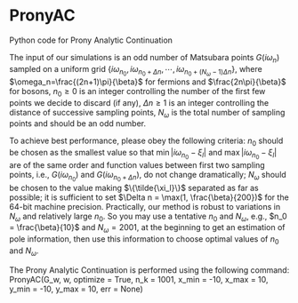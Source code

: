 # PronyAC
Python code for Prony Analytic Continuation

The input of our simulations is an odd number of Matsubara points $G(i \omega_n)$ sampled on a uniform grid $\{i\omega_{n_0}, i\omega_{n_0 + \Delta n}, \cdots, i\omega_{n_0 + (N_{\omega}-1) \Delta n} \}$, where  $\omega_n=\frac{(2n+1)\pi}{\beta}$ for fermions and $\frac{2n\pi}{\beta}$ for bosons, $n_0 \geq 0$ is an integer controlling the number of the first few points we decide to discard (if any), $\Delta n \geq 1$ is an integer controlling the distance of successive sampling points, $N_{\omega}$ is the total number of sampling points and should be an odd number. 

To achieve best performance, please obey the following criteria: $n_0$ should be chosen as the smallest value so that $\min|i\omega_{n_0} - \xi_l|$ and $\max|i\omega_{n_0} - \xi_l|$ are of the same order and  function values between first two sampling points, i.e., $G(i\omega_{n_0})$ and $G(i\omega_{n_0 + \Delta n})$, do not change dramatically;  $N_\omega$ should be chosen to the value making $\{\tilde{\xi_l}\}$  separated as far as possible; it is sufficient to set $\Delta n = \max(1, \frac{\beta}{200})$ for the 64-bit machine precision. Practically, our method is robust to variations in $N_\omega$ and relatively large $n_0$. So you may use a tentative $n_0$ and $N_\omega$, e.g., $n_0 = \frac{\beta}{10}$ and $N_\omega = 2001$, at the beginning to get an estimation of pole information, then use this information to choose optimal values of $n_0$ and $N_\omega$.

The Prony Analytic Continuation is performed using the following command:
  PronyAC(G_w, w, optimize = True, n_k = 1001, x_min = -10, x_max = 10, y_min = -10, y_max = 10, err = None)

